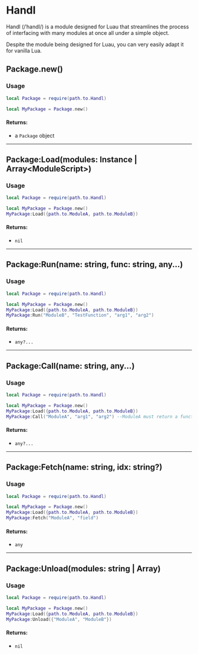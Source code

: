# Handl
Handl (/ˈhandl/) is a module designed for Luau that streamlines the process of interfacing with many modules at once all under a simple object.

Despite the module being designed for Luau, you can very easily adapt it for vanilla Lua.

## Package.new()
### Usage
```lua
local Package = require(path.to.Handl)

local MyPackage = Package.new()
```
#### Returns:
  - a `Package` object
** **
## Package:Load(modules: Instance | Array\<ModuleScript\>)
### Usage
```lua
local Package = require(path.to.Handl)

local MyPackage = Package.new()
MyPackage:Load({path.to.ModuleA, path.to.ModuleB})
```
#### Returns:
  - `nil`
** **
## Package:Run(name: string, func: string, any...)
### Usage
```lua
local Package = require(path.to.Handl)

local MyPackage = Package.new()
MyPackage:Load({path.to.ModuleA, path.to.ModuleB})
MyPackage:Run("ModuleB", "TestFunction", "arg1", "arg2")
```
#### Returns:
  - `any?...`
** **
## Package:Call(name: string, any...)
### Usage
```lua
local Package = require(path.to.Handl)

local MyPackage = Package.new()
MyPackage:Load({path.to.ModuleA, path.to.ModuleB})
MyPackage:Call("ModuleA", "arg1", "arg2") --ModuleA must return a function for this to work.
```
#### Returns:
  - `any?...`
** **
## Package:Fetch(name: string, idx: string?)
### Usage
```lua
local Package = require(path.to.Handl)

local MyPackage = Package.new()
MyPackage:Load({path.to.ModuleA, path.to.ModuleB})
MyPackage:Fetch("ModuleA", "field")
```
#### Returns:
  - `any`
** **
## Package:Unload(modules: string | Array<string>)
### Usage
```lua
local Package = require(path.to.Handl)

local MyPackage = Package.new()
MyPackage:Load({path.to.ModuleA, path.to.ModuleB})
MyPackage:Unload({"ModuleA", "ModuleB"})
```
#### Returns:
  - `nil`
